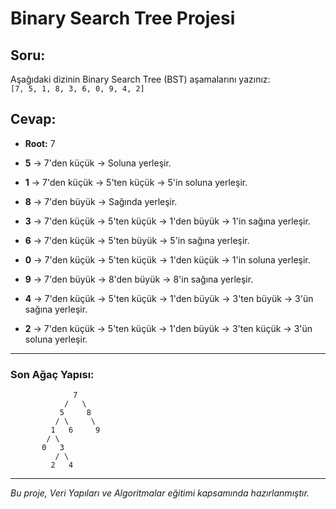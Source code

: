 # Binary Search Tree Projesi

## Soru:

Aşağıdaki dizinin Binary Search Tree (BST) aşamalarını yazınız:  
`[7, 5, 1, 8, 3, 6, 0, 9, 4, 2]`

## Cevap:

- **Root:** 7

- **5** → 7'den küçük → Soluna yerleşir.
- **1** → 7'den küçük → 5'ten küçük → 5'in soluna yerleşir.
- **8** → 7'den büyük → Sağında yerleşir.
- **3** → 7'den küçük → 5'ten küçük → 1'den büyük → 1'in sağına yerleşir.
- **6** → 7'den küçük → 5'ten büyük → 5'in sağına yerleşir.
- **0** → 7'den küçük → 5'ten küçük → 1'den küçük → 1'in soluna yerleşir.
- **9** → 7'den büyük → 8'den büyük → 8'in sağına yerleşir.
- **4** → 7'den küçük → 5'ten küçük → 1'den büyük → 3'ten büyük → 3'ün sağına yerleşir.
- **2** → 7'den küçük → 5'ten küçük → 1'den büyük → 3'ten küçük → 3'ün soluna yerleşir.

---

### Son Ağaç Yapısı:

                  7
                /   \
               5     8
              / \     \
             1   6     9
            / \
           0   3
              / \
             2   4

---

_Bu proje, Veri Yapıları ve Algoritmalar eğitimi kapsamında hazırlanmıştır._
